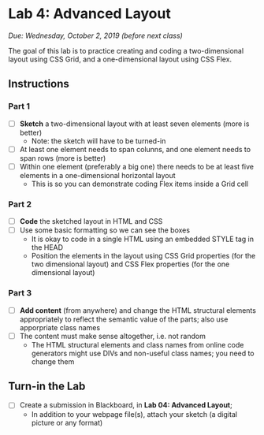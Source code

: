 # Lab 4: Advanced Layout

*Due: Wednesday, October 2, 2019 (before next class)* 

The goal of this lab is to practice creating and coding a two-dimensional layout using CSS Grid, and a one-dimensional layout using CSS Flex.

## Instructions

### Part 1

- [ ] **Sketch** a two-dimensional layout with at least seven elements (more is better)
  - Note: the sketch will have to be turned-in
- [ ] At least one element needs to span colunns, and one element needs to span rows (more is better)
- [ ] Within one element (preferably a big one) there needs to be at least five elements in a one-dimensional horizontal layout
  - This is so you can demonstrate coding Flex items inside a Grid cell

### Part 2

- [ ] **Code** the sketched layout in HTML and CSS 
- [ ] Use some basic formatting so we can see the boxes
  - It is okay to code in a single HTML using an embedded STYLE tag in the HEAD  
  - Position the elements in the layout using CSS Grid properties (for the two dimensional layout) and CSS Flex properties (for the one dimensional layout)

### Part 3

- [ ] **Add content** (from anywhere) and change the HTML structural elements appropriately to reflect the semantic value of the parts; also use apporpriate class names
- [ ] The content must make sense altogether, i.e. not random
  - The HTML structural elements and class names from online code generators might use DIVs and non-useful class names; you need to change them

## Turn-in the Lab

- [ ] Create a submission in Blackboard, in **Lab 04: Advanced Layout**; 
  - In addition to your webpage file(s), attach your sketch (a digital picture or any format)
